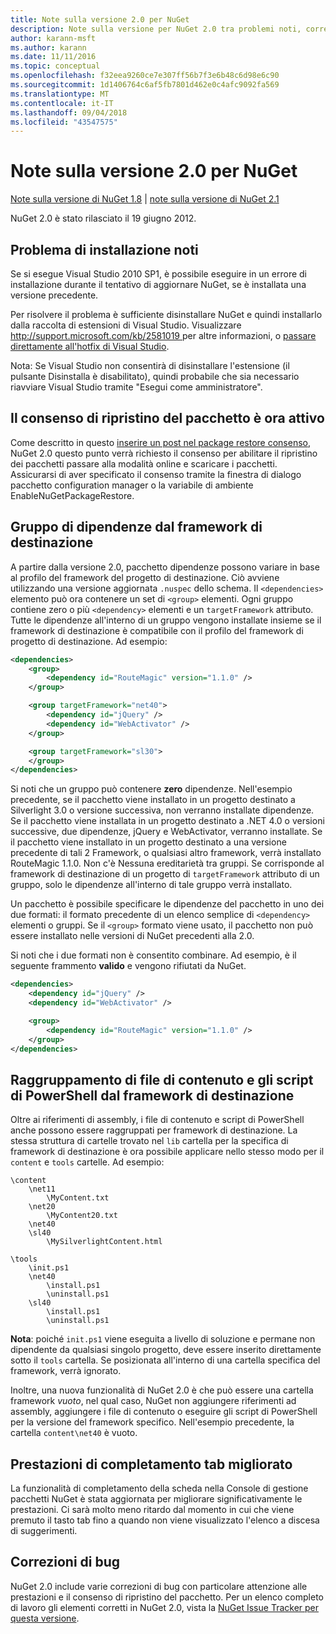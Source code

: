```yaml
---
title: Note sulla versione 2.0 per NuGet
description: Note sulla versione per NuGet 2.0 tra problemi noti, correzioni di bug, funzionalità aggiunte e dcr.
author: karann-msft
ms.author: karann
ms.date: 11/11/2016
ms.topic: conceptual
ms.openlocfilehash: f32eea9260ce7e307ff56b7f3e6b48c6d98e6c90
ms.sourcegitcommit: 1d1406764c6af5fb7801d462e0c4afc9092fa569
ms.translationtype: MT
ms.contentlocale: it-IT
ms.lasthandoff: 09/04/2018
ms.locfileid: "43547575"
---
```

# <a name="nuget-20-release-notes"></a>Note sulla versione 2.0 per NuGet

[Note sulla versione di NuGet 1.8](../release-notes/nuget-1.8.md) | [note sulla versione di NuGet 2.1](../release-notes/nuget-2.1.md)

NuGet 2.0 è stato rilasciato il 19 giugno 2012.

## <a name="known-installation-issue"></a>Problema di installazione noti
Se si esegue Visual Studio 2010 SP1, è possibile eseguire in un errore di installazione durante il tentativo di aggiornare NuGet, se è installata una versione precedente.

Per risolvere il problema è sufficiente disinstallare NuGet e quindi installarlo dalla raccolta di estensioni di Visual Studio.  Visualizzare [ http://support.microsoft.com/kb/2581019 ](http://support.microsoft.com/kb/2581019) per altre informazioni, o [passare direttamente all'hotfix di Visual Studio](http://bit.ly/vsixcertfix).

Nota: Se Visual Studio non consentirà di disinstallare l'estensione (il pulsante Disinstalla è disabilitato), quindi probabile che sia necessario riavviare Visual Studio tramite "Esegui come amministratore".

## <a name="package-restore-consent-is-now-active"></a>Il consenso di ripristino del pacchetto è ora attivo

Come descritto in questo [inserire un post nel package restore consenso](http://blog.nuget.org/20120518/package-restore-and-consent.html), NuGet 2.0 questo punto verrà richiesto il consenso per abilitare il ripristino dei pacchetti passare alla modalità online e scaricare i pacchetti. Assicurarsi di aver specificato il consenso tramite la finestra di dialogo pacchetto configuration manager o la variabile di ambiente EnableNuGetPackageRestore.

## <a name="group-dependencies-by-target-frameworks"></a>Gruppo di dipendenze dal framework di destinazione

A partire dalla versione 2.0, pacchetto dipendenze possono variare in base al profilo del framework del progetto di destinazione. Ciò avviene utilizzando una versione aggiornata `.nuspec` dello schema. Il `<dependencies>` elemento può ora contenere un set di `<group>` elementi. Ogni gruppo contiene zero o più `<dependency>` elementi e un `targetFramework` attributo. Tutte le dipendenze all'interno di un gruppo vengono installate insieme se il framework di destinazione è compatibile con il profilo del framework di progetto di destinazione. Ad esempio:

```xml
<dependencies>
    <group>
        <dependency id="RouteMagic" version="1.1.0" />
    </group>

    <group targetFramework="net40">
        <dependency id="jQuery" />
        <dependency id="WebActivator" />
    </group>

    <group targetFramework="sl30">
    </group>
</dependencies>
```

Si noti che un gruppo può contenere **zero** dipendenze. Nell'esempio precedente, se il pacchetto viene installato in un progetto destinato a Silverlight 3.0 o versione successiva, non verranno installate dipendenze. Se il pacchetto viene installata in un progetto destinato a .NET 4.0 o versioni successive, due dipendenze, jQuery e WebActivator, verranno installate.  Se il pacchetto viene installato in un progetto destinato a una versione precedente di tali 2 Framework, o qualsiasi altro framework, verrà installato RouteMagic 1.1.0. Non c'è Nessuna ereditarietà tra gruppi. Se corrisponde al framework di destinazione di un progetto di `targetFramework` attributo di un gruppo, solo le dipendenze all'interno di tale gruppo verrà installato.

Un pacchetto è possibile specificare le dipendenze del pacchetto in uno dei due formati: il formato precedente di un elenco semplice di `<dependency>` elementi o gruppi. Se il `<group>` formato viene usato, il pacchetto non può essere installato nelle versioni di NuGet precedenti alla 2.0.

Si noti che i due formati non è consentito combinare. Ad esempio, è il seguente frammento **valido** e vengono rifiutati da NuGet.

```xml
<dependencies>
    <dependency id="jQuery" />
    <dependency id="WebActivator" />

    <group>
        <dependency id="RouteMagic" version="1.1.0" />
    </group>
</dependencies>
```

## <a name="grouping-content-files-and-powershell-scripts-by-target-framework"></a>Raggruppamento di file di contenuto e gli script di PowerShell dal framework di destinazione

Oltre ai riferimenti di assembly, i file di contenuto e script di PowerShell anche possono essere raggruppati per framework di destinazione. La stessa struttura di cartelle trovato nel `lib` cartella per la specifica di framework di destinazione è ora possibile applicare nello stesso modo per il `content` e `tools` cartelle. Ad esempio:

    \content
        \net11
            \MyContent.txt
        \net20
            \MyContent20.txt
        \net40
        \sl40
            \MySilverlightContent.html

    \tools
        \init.ps1
        \net40
            \install.ps1
            \uninstall.ps1
        \sl40
            \install.ps1
            \uninstall.ps1

**Nota**: poiché `init.ps1` viene eseguita a livello di soluzione e permane non dipendente da qualsiasi singolo progetto, deve essere inserito direttamente sotto il `tools` cartella. Se posizionata all'interno di una cartella specifica del framework, verrà ignorato.

Inoltre, una nuova funzionalità di NuGet 2.0 è che può essere una cartella framework *vuoto*, nel qual caso, NuGet non aggiungere riferimenti ad assembly, aggiungere i file di contenuto o eseguire gli script di PowerShell per la versione del framework specifico. Nell'esempio precedente, la cartella `content\net40` è vuoto.

## <a name="improved-tab-completion-performance"></a>Prestazioni di completamento tab migliorato
La funzionalità di completamento della scheda nella Console di gestione pacchetti NuGet è stata aggiornata per migliorare significativamente le prestazioni. Ci sarà molto meno ritardo dal momento in cui che viene premuto il tasto tab fino a quando non viene visualizzato l'elenco a discesa di suggerimenti.

## <a name="bug-fixes"></a>Correzioni di bug
NuGet 2.0 include varie correzioni di bug con particolare attenzione alle prestazioni e il consenso di ripristino del pacchetto.
Per un elenco completo di lavoro gli elementi corretti in NuGet 2.0, vista la [NuGet Issue Tracker per questa versione](http://nuget.codeplex.com/workitem/list/advanced?keyword=&status=Closed&type=All&priority=All&release=NuGet%202.0&assignedTo=All&component=All&sortField=Votes&sortDirection=Descending&page=0).
